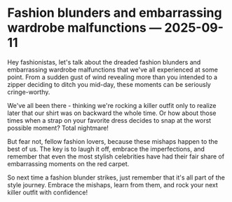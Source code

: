 # Fashion blunders and embarrassing wardrobe malfunctions — 2025-09-11

Hey fashionistas, let's talk about the dreaded fashion blunders and embarrassing wardrobe malfunctions that we've all experienced at some point. From a sudden gust of wind revealing more than you intended to a zipper deciding to ditch you mid-day, these moments can be seriously cringe-worthy.

We've all been there - thinking we're rocking a killer outfit only to realize later that our shirt was on backward the whole time. Or how about those times when a strap on your favorite dress decides to snap at the worst possible moment? Total nightmare!

But fear not, fellow fashion lovers, because these mishaps happen to the best of us. The key is to laugh it off, embrace the imperfections, and remember that even the most stylish celebrities have had their fair share of embarrassing moments on the red carpet.

So next time a fashion blunder strikes, just remember that it's all part of the style journey. Embrace the mishaps, learn from them, and rock your next killer outfit with confidence!